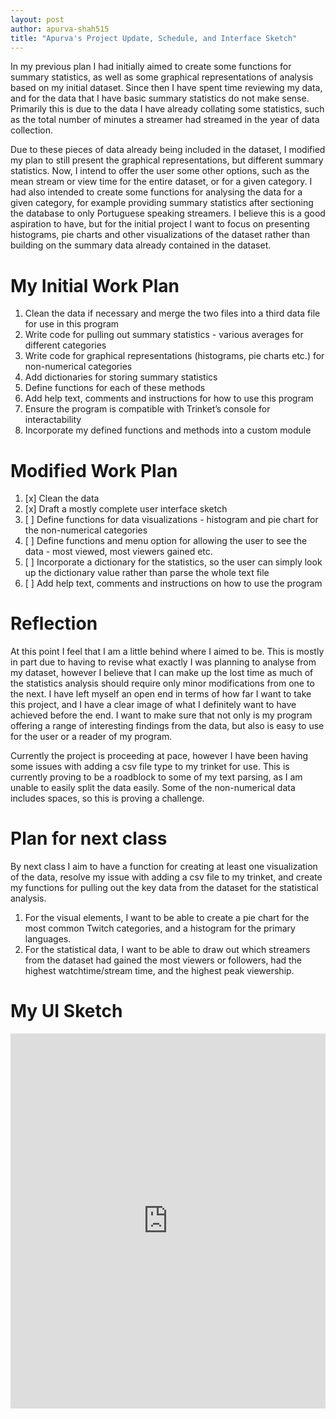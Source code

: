 ```yaml
---
layout: post
author: apurva-shah515
title: "Apurva's Project Update, Schedule, and Interface Sketch"
---
```


In my previous plan I had initially aimed to create some functions for summary statistics, as well as some graphical representations of analysis based on my initial dataset. Since then I have spent time reviewing my data, and for the data that I have basic summary statistics do not make sense. Primarily this is due to the data I have already collating some statistics, such as the total number of minutes a streamer had streamed in the year of data collection. 

Due to these pieces of data already being included in the dataset, I modified my plan to still present the graphical representations, but different summary statistics. Now, I intend to offer the user some other options, such as the mean stream or view time for the entire dataset, or for a given category. I had also intended to create some functions for analysing the data for a given category, for example providing summary statistics after sectioning the database to only Portuguese speaking streamers. I believe this is a good aspiration to have, but for the initial project I want to focus on presenting histograms, pie charts and other visualizations of the dataset rather than building on the summary data already contained in the dataset. 

# My Initial Work Plan
1. Clean the data if necessary and merge the two files into a third data file for use in this program
2. Write code for pulling out summary statistics - various averages for different categories
3. Write code for graphical representations (histograms, pie charts etc.) for non-numerical categories
4. Add dictionaries for storing summary statistics
5. Define functions for each of these methods
6. Add help text, comments and instructions for how to use this program
7. Ensure the program is compatible with Trinket’s console for interactability
8. Incorporate my defined functions and methods into a custom module

# Modified Work Plan
1. [x] Clean the data
2. [x] Draft a mostly complete user interface sketch
3. [ ] Define functions for data visualizations - histogram and pie chart for the non-numerical categories
4. [ ] Define functions and menu option for allowing the user to see the data - most viewed, most viewers gained etc.
5. [ ] Incorporate a dictionary for the statistics, so the user can simply look up the dictionary value rather than parse the whole text file
6. [ ] Add help text, comments and instructions on how to use the program

# Reflection

At this point I feel that I am a little behind where I aimed to be. This is mostly in part due to having to revise what exactly I was planning to analyse from my dataset, however I believe that I can make up the lost time as much of the statistics analysis should require only minor modifications from one to the next. I have left myself an open end in terms of how far I want to take this project, and I have a clear image of what I definitely want to have achieved before the end. I want to make sure that not only is my program offering a range of interesting findings from the data, but also is easy to use for the user or a reader of my program. 

Currently the project is proceeding at pace, however I have been having some issues with adding a csv file type to my trinket for use. This is currently proving to be a roadblock to some of my text parsing, as I am unable to easily split the data easily. Some of the non-numerical data includes spaces, so this is proving a challenge. 

# Plan for next class

By next class I aim to have a function for creating at least one visualization of the data, resolve my issue with adding a csv file to my trinket, and create my functions for pulling out the key data from the dataset for the statistical analysis.
1. For the visual elements, I want to be able to create a pie chart for the most common Twitch categories, and a histogram for the primary languages. 
2. For the statistical data, I want to be able to draw out which streamers from the dataset had gained the most viewers or followers, had the highest watchtime/stream time, and the highest peak viewership.

# My UI Sketch
<iframe src="https://trinket.io/python3/dbb6f16f3d" width="100%" height="600" frameborder="0" marginwidth="0" marginheight="0" allowfullscreen></iframe>

